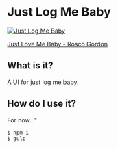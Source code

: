 # Just Log Me Baby

[![Just Log Me Baby](http://img.youtube.com/vi/M2WB5yD7FfY/0.jpg)](http://www.youtube.com/watch?v=M2WB5yD7FfY "Just Love Me Baby")

[Just Love Me Baby - Rosco Gordon](https://www.youtube.com/watch?v=M2WB5yD7FfY)

## What is it?
A UI for just log me baby.

## How do I use it?
For now..."

```
$ npm i
$ gulp
```
